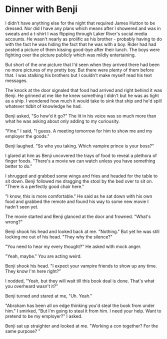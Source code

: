 # Dinner with Benji
I didn't have anything else for the night that required James Hutton to be dressed.  Nor did I have any plans which means after I showered and was in sweats and a t-shirt I was flipping through Laker River's social media accounts.  He wasn't nearly as prolific as his brother - probably having to do with the fact he was hiding the fact that he was with a boy.  Rider had had posted a picture of them kissing good-bye after their lunch.  The boys were fighting over the picture publicly which was mildly entertaining.

But short of the one picture that I'd seen when they arrived there had been no more pictures of my pretty boy.  But there were plenty of them before that.  I was stalking his brothers but I couldn't make myself read his text messages.  

The knock at the door signaled that food had arrived and right behind it was Benji.  He grinned at me like he knew something I didn't but he was as tight as a ship.  I wondered how much it would take to sink that ship and he'd spill whatever tidbit of knowledge he had.

Benji asked, "So how'd it go?"  The lit in his voice was so much more than what he was asking about only adding to my curiousity.

"Fine."  I said, "I guess.  A meeting tomorrow for him to show me and my employer the goods."

Benji laughed.  "So who you taking.  Which vampire prince is your boss?"

I glared at him as Benji uncovered the trays of food to reveal a plethora of finger foods.  "There's a movie we can watch unless you have something better to do."

I shrugged and grabbed some wings and fries and headed for the table to sit down.  Benji followed me dragging the stool by the bed over to sit on.  "There is a perfectly good chair here."

"I know, this is more comfortable."  He said as he sat down with his own food and grabbed the remote and found his way to some new movie I hadn't seen yet.  

The movie started and Benji glanced at the door and frowned.  "What's wrong?"

Benji shook his head and looked back at me.  "Nothing."  But yet he was still locking me out of his head.  "They why the silence?"

"You need to hear my every thought?"  He asked with mock anger.

"Yeah, maybe."  You are acting weird.

Benji shook his head.  "I expect your vampire friends to show up any time.  They know I'm here right?"

I nodded, "Yeah, but they will wait till this book deal is done.  That's what you overheard wasn't it?"

Benji turned and stared at me, "Uh.  Yeah."

"Abraham has been all on edge thinking you'd steal the book from under him."  I smirked, "But I'm going to steal it from him.  I need your help.  Want to pretend to be my employer?"  I asked.

Benji sat up straighter and looked at me.  "Working a con together?  For the same purpose? " 
<!--stackedit_data:
eyJoaXN0b3J5IjpbMTMwNzg4NTQ3NywtMjA2MDUwOTg5OV19
-->